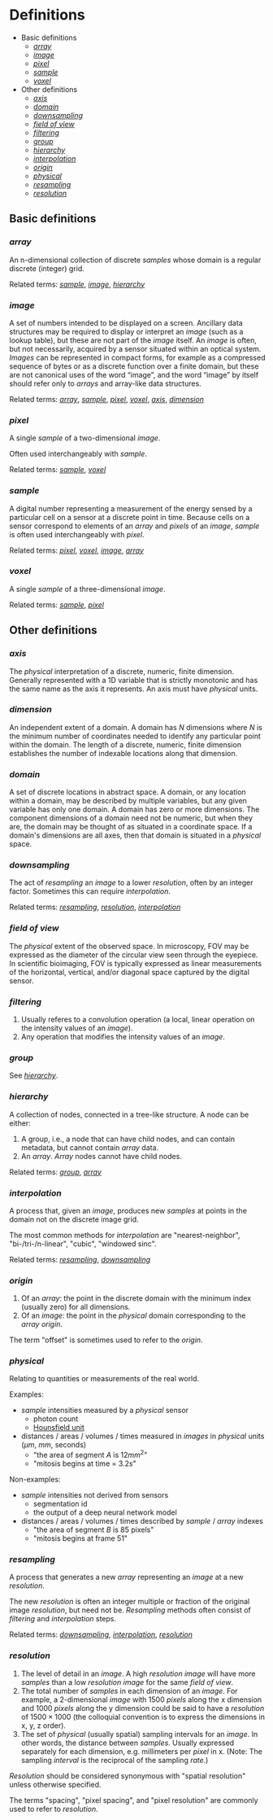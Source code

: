 # Definitions

- Basic definitions
    - [*array*](#array)
    - [*image*](#image)
    - [*pixel*](#pixel)
    - [*sample*](#sample)
    - [*voxel*](#voxel)
- Other definitions
    - [*axis*](#axis)
    - [*domain*](#domain)
    - [*downsampling*](#downsampling)
    - [*field of view*](#field-of-view)
    - [*filtering*](#filtering)
    - [*group*](#group)
    - [*hierarchy*](#hierarchy)
    - [*interpolation*](#interpolation)
    - [*origin*](#origin)
    - [*physical*](#physical)
    - [*resampling*](#resampling)
    - [*resolution*](#resolution)


## Basic definitions

### *array*
An n-dimensional collection of discrete *samples* whose domain is a regular discrete (integer) grid.

Related terms: [*sample*](#sample), [*image*](#image), [*hierarchy*](#hierarchy)

### *image*
A set of numbers intended to be displayed on a screen. Ancillary data structures may be required to display or interpret an *image* (such as a lookup table), but these are not part of the *image* itself. An *image* is often, but not necessarily, acquired by a sensor situated within an optical system. *Images* can be represented in compact forms, for example as a compressed sequence of bytes or as a discrete function over a finite domain, but these are not canonical uses of the word “image”, and the word “image” by itself should refer only to *arrays* and array-like data structures.

Related terms: [*array*](#array), [*sample*](#sample), [*pixel*](#pixel), [*voxel*](#voxel), [*axis*](#axis), [*dimension*](#dimension)

### *pixel*
A single *sample* of a two-dimensional *image*.

Often used interchangeably with *sample*.

Related terms: [*sample*](#sample), [*voxel*](#voxel)

### *sample*
A digital number representing a measurement of the energy sensed by a particular cell on a sensor at a discrete point in time. Because cells on a sensor correspond to elements of an *array* and *pixels* of an *image*, *sample* is often used interchangeably with *pixel*.

Related terms: [*pixel*](#pixel), [*voxel*](#voxel), [*image*](#image), [*array*](#array)

### *voxel*
A single *sample* of a three-dimensional *image*.

Related terms: [*sample*](#sample), [*pixel*](#pixel)

## Other definitions

### *axis*
The *physical* interpretation of a discrete, numeric, finite dimension. Generally represented with a 1D variable that is strictly monotonic and has the same name as the axis it represents. An axis must have *physical* units.

### *dimension*
An independent extent of a domain. A domain has $N$ dimensions where $N$ is the minimum number of coordinates needed to identify any particular point within the domain. The length of a discrete, numeric, finite dimension establishes the number of indexable locations along that dimension.

### *domain*
A set of discrete locations in abstract space. A domain, or any location within a domain, may be described by multiple variables, but any given variable has only one domain. A domain has zero or more dimensions. The component dimensions of a domain need not be numeric, but when they are, the domain may be thought of as situated in a coordinate space. If a domain's dimensions are all axes, then that domain is situated in a *physical* space.

### *downsampling*
The act of *resampling* an *image* to a lower *resolution*, often by an integer factor.
Sometimes this can require *interpolation*.

Related terms: [*resampling*](#resampling), [*resolution*](#resolution), [*interpolation*](#interpolation)

### *field of view*
The *physical* extent of the observed space. In microscopy, FOV may be expressed as the diameter of the circular view seen through the eyepiece. In scientific bioimaging, FOV is typically expressed as linear measurements of the horizontal, vertical, and/or diagonal space captured by the digital sensor.   

### *filtering*
1. Usually referes to a convolution operation (a local, linear operation on the intensity values of an *image*).
2. Any operation that modifies the intensity values of an *image*.

### *group*
See [*hierarchy*](#hierarchy).

### *hierarchy*
A collection of nodes, connected in a tree-like structure.
A node can be either:
1. A group, i.e., a node that can have child nodes, and can contain metadata, but cannot contain *array* data.
2. An *array*. *Array* nodes cannot have child nodes.

Related terms: [*group*](#group), [*array*](#array)

### *interpolation*
A process that, given an *image*, produces new *samples* at points in the domain not on the discrete image grid.

The most common methods for *interpolation* are "nearest-neighbor", "bi-/tri-/n-linear", "cubic", "windowed sinc".

Related terms: [*resampling*](#resampling), [*downsampling*](#downsampling)

### *origin*
1. Of an *array*: the point in the discrete domain with the minimum index (usually zero) for all dimensions.
2. Of an *image*: the point in the *physical* domain corresponding to the *array* *origin*.

The term "offset" is sometimes used to refer to the *origin*.

### *physical*
Relating to quantities or measurements of the real world.

Examples:
* *sample* intensities measured by a *physical* sensor
    * photon count
    * [Hounsfield unit](https://en.wikipedia.org/wiki/Hounsfield_scale)
* distances / areas / volumes / times measured in *images* in *physical* units ($\mu m$, $mm$, seconds)
    * "the area of segment $A$ is $12 mm^2$"
    * "mitosis begins at time = $3.2 s$"

Non-examples:
* *sample* intensities not derived from sensors
    * segmentation id
    * the output of a deep neural network model
* distances / areas / volumes / times described by *sample* / *array* indexes
    * "the area of segment $B$ is $85$ pixels"
    * "mitosis begins at frame $51$"

### *resampling*
A process that generates a new *array* representing an *image* at a new *resolution*. 

The new *resolution* is often an integer multiple or fraction of the original image *resolution*, but need not be. *Resampling* methods often
consist of *filtering* and *interpolation* steps.

Related terms: [*downsampling*](#downsampling), [*interpolation*](#interpolation), [*resolution*](#resolution)

### *resolution*

1. The level of detail in an *image*. A high *resolution* *image* will have more *samples* than a low *resolution* *image* for the same *field of view*. 
2. The total number of *samples* in each dimension of an *image*. For example, a 2-dimensional *image* with $1500$ *pixels* along the x dimension and $1000$ *pixels* along the y dimension could be said to have a *resolution* of $1500 \times 1000$ (the colloquial convention is to express the dimensions in x, y, z order).
3. The set of *physical* (usually spatial) sampling intervals for an *image*. In other words, the distance between *samples*. Usually expressed separately for each dimension, e.g. millimeters per *pixel* in x. (Note: The sampling *interval* is the reciprocal of the sampling *rate*.)

*Resolution* should be considered synonymous with "spatial resolution" unless otherwise specified.

The terms "spacing", "pixel spacing", and "pixel resolution" are commonly used to refer to *resolution*.
